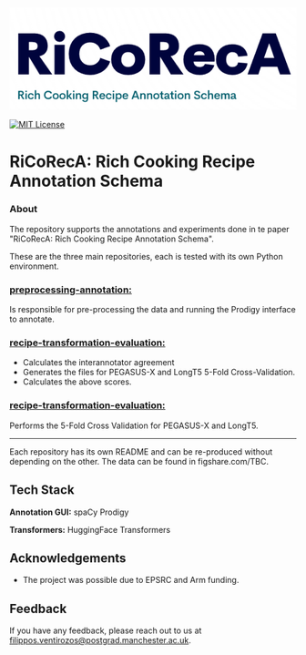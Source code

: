 ![Logo](logo.png)

[![MIT License](https://img.shields.io/badge/License-MIT-green.svg)](https://choosealicense.com/licenses/mit/)


# RiCoRecA: Rich Cooking Recipe Annotation Schema

### About
The repository supports the annotations and experiments done in te paper "RiCoRecA: Rich Cooking Recipe Annotation Schema".

These are the three main repositories, each is tested with its own Python environment.

### <ins>preprocessing-annotation:</ins> 
Is responsible for pre-processing the data and running the Prodigy interface to annotate.

### <ins>recipe-transformation-evaluation:</ins>
- Calculates the interannotator agreement
- Generates the files for PEGASUS-X and LongT5 5-Fold Cross-Validation.
- Calculates the above scores.

### <ins>recipe-transformation-evaluation:</ins> 
Performs the 5-Fold Cross Validation for PEGASUS-X and LongT5.

---

Each repository has its own README and can be re-produced without depending on the other. The data can be found in figshare.com/TBC.


## Tech Stack

**Annotation GUI:** spaCy Prodigy

**Transformers:** HuggingFace Transformers


## Acknowledgements

 - The project was possible due to EPSRC and Arm funding.

 ## Feedback

If you have any feedback, please reach out to us at filippos.ventirozos@postgrad.manchester.ac.uk.